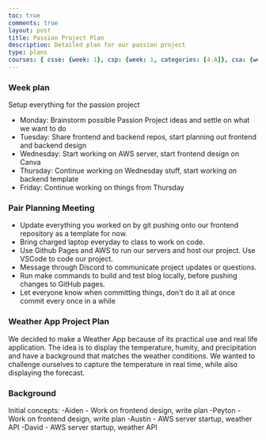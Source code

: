 ```yaml
---
toc: true
comments: true
layout: post
title: Passion Project Plan
description: Detailed plan for our passion project
type: plans
courses: { csse: {week: 1}, csp: {week: 1, categories: [4.A]}, csa: {week: 0} }
---
```


### Week plan
Setup everything for the passion project
- Monday: Brainstorm possible Passion Project ideas and settle on what we want to do
- Tuesday: Share frontend and backend repos, start planning out frontend and backend design
- Wednesday: Start working on AWS server, start frontend design on Canva
- Thursday: Continue working on Wednesday stuff, start working on backend template
- Friday: Continue working on things from Thursday

### Pair Planning Meeting
- Update everything you worked on by git pushing onto our frontend repository as a template for now. 
- Bring charged laptop everyday to class to work on code. 
- Use Github Pages and AWS to run our servers and host our project. Use VSCode to code our project. 
- Message through Discord to communicate project updates or questions.
- Run make commands to build and test blog locally, before pushing changes to GitHub pages.
- Let everyone know when committing things, don't do it all at once commit every once in a while

### Weather App Project Plan 
We decided to make a Weather App because of its practical use and real life application. The idea is to display the temperature, humity, and precipitation and have a background that matches the weather conditions. We wanted to challenge ourselves to capture the temperature in real time, while also displaying the forecast.

### Background

Initial concepts:
-Aiden
    - Work on frontend design, write plan
-Peyton
    - Work on frontend design, write plan
-Austin
    - AWS server startup, weather API
-David 
    - AWS server startup, weather API
